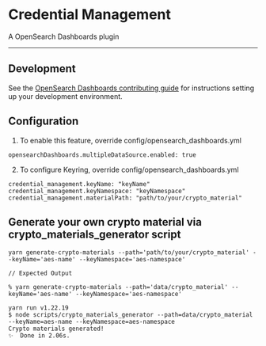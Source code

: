 # Credential Management

A OpenSearch Dashboards plugin

---

## Development

See the [OpenSearch Dashboards contributing
guide](https://github.com/opensearch-project/OpenSearch-Dashboards/blob/master/CONTRIBUTING.md) for instructions
setting up your development environment.

## Configuration

1. To enable this feature, override config/opensearch_dashboards.yml

```
opensearchDashboards.multipleDataSource.enabled: true
```

2. To configure Keyring, override config/opensearch_dashboards.yml

```
credential_management.keyName: "keyName"
credential_management.keyNamespace: "keyNamespace" 
credential_management.materialPath: "path/to/your/crypto_material"
```

## Generate your own crypto material via crypto_materials_generator script

```
yarn generate-crypto-materials --path='path/to/your/crypto_material' --keyName='aes-name' --keyNamespace='aes-namespace'    

// Expected Output

% yarn generate-crypto-materials --path='data/crypto_material' --keyName='aes-name' --keyNamespace='aes-namespace'

yarn run v1.22.19
$ node scripts/crypto_materials_generator --path=data/crypto_material --keyName=aes-name --keyNamespace=aes-namespace
Crypto materials generated!
✨  Done in 2.06s.

```


